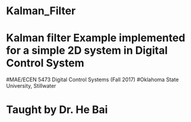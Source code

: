 # Kalman_Filter

# Kalman filter Example implemented for a simple 2D system in Digital Control System 

#MAE/ECEN 5473 Digital Control Systems (Fall 2017)
#Oklahoma State University, Stillwater 
# Taught by Dr. He Bai 
